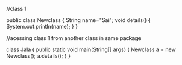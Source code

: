 //class 1

public class Newclass {
	String name="Sai";
	void details()
	{
		System.out.println(name);
	}
}

//acessing class 1 from another class in same package

class Jala {
	public static void main(String[] args) {
		Newclass a = new Newclass();
		a.details();
	}
}

